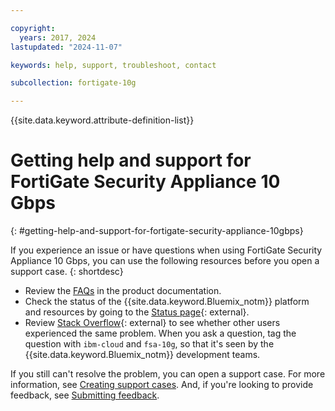 ```yaml
---

copyright:
  years: 2017, 2024
lastupdated: "2024-11-07"

keywords: help, support, troubleshoot, contact

subcollection: fortigate-10g

---
```


{{site.data.keyword.attribute-definition-list}}

# Getting help and support for FortiGate Security Appliance 10 Gbps
{: #getting-help-and-support-for-fortigate-security-appliance-10gbps}

If you experience an issue or have questions when using FortiGate Security Appliance 10 Gbps, you can use the following resources before you open a support case.
{: shortdesc}

* Review the [FAQs](/docs/fortigate-10g?topic=fortigate-10g-faqs-for-fortigate-security-appliance-10gbps) in the product documentation.
* Check the status of the {{site.data.keyword.Bluemix_notm}} platform and resources by going to the [Status page](https://cloud.ibm.com/status){: external}.
* Review [Stack Overflow](https://stackoverflow.com/questions/tagged/ibm-cloud){: external} to see whether other users experienced the same problem. When you ask a question, tag the question with `ibm-cloud` and `fsa-10g`, so that it's seen by the {{site.data.keyword.Bluemix_notm}} development teams.

If you still can't resolve the problem, you can open a support case. For more information, see [Creating support cases](/docs/account?topic=account-open-case&interface=ui). And, if you're looking to provide feedback, see [Submitting feedback](/docs/overview?topic=overview-feedback).
